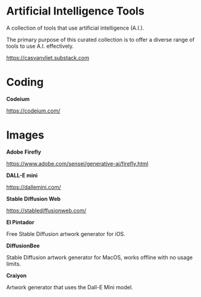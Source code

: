 # Artificial Intelligence Tools

A collection of tools that use artificial intelligence (A.I.).

The primary purpose of this curated collection is to offer a diverse range of tools to use A.I. effectively.

https://casvanvliet.substack.com
# Coding

**Codeium**

https://codeium.com/

# Images

**Adobe Firefly**

https://www.adobe.com/sensei/generative-ai/firefly.html

**DALL-E mini**

https://dallemini.com/

**Stable Diffusion Web**

https://stablediffusionweb.com/

**El Pintador**

Free Stable Diffusion artwork generator for iOS.

**DiffusionBee**

Stable Diffusion artwork generator for MacOS, works offline with no usage limits.

**Craiyon**

Artwork generator that uses the Dall-E Mini model.
